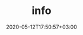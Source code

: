 ---
title: "info"
date: 2020-05-12T17:50:57+03:00
draft: false
description: This is the info About Pge
layout: "redirect"
type: "redirect"
url: /redirect
---